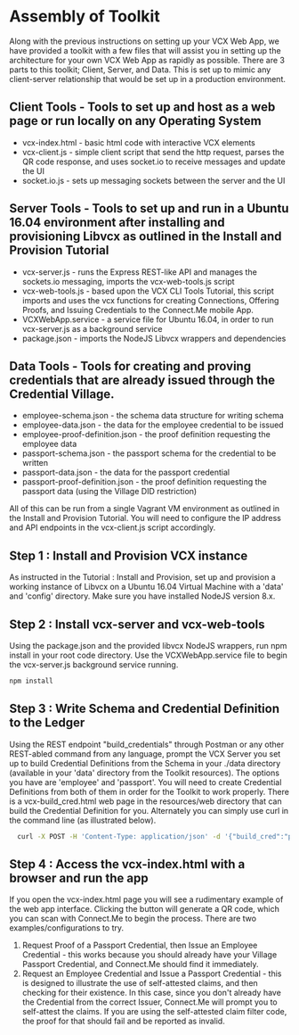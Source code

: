 # Assembly of Toolkit

Along with the previous instructions on setting up your VCX Web App, we have provided a toolkit with a few files that will assist you in setting up the architecture for your own VCX Web App as rapidly as possible. There are 3 parts to this toolkit; Client, Server, and Data. This is set up to mimic any client-server relationship that would be set up in a production environment.

## Client Tools - Tools to set up and host as a web page or run locally on any Operating System

  * vcx-index.html - basic html code with interactive VCX elements
  * vcx-client.js - simple client script that send the http request, parses the QR code response, and uses socket.io to receive messages and update the UI
  * socket.io.js - sets up messaging sockets between the server and the UI

## Server Tools - Tools to set up and run in a Ubuntu 16.04 environment after installing and provisioning Libvcx as outlined in the Install and Provision Tutorial

  * vcx-server.js - runs the Express REST-like API and manages the sockets.io messaging, imports the vcx-web-tools.js script
  * vcx-web-tools.js - based upon the VCX CLI Tools Tutorial, this script imports and uses the vcx functions for creating Connections, Offering Proofs, and Issuing Credentials to the Connect.Me mobile App.
  * VCXWebApp.service - a service file for Ubuntu 16.04, in order to run vcx-server.js as a background service
  * package.json - imports the NodeJS Libvcx wrappers and dependencies

## Data Tools - Tools for creating and proving credentials that are already issued through the Credential Village. 

  * employee-schema.json - the schema data structure for writing schema
  * employee-data.json - the data for the employee credential to be issued
  * employee-proof-definition.json - the proof definition requesting the employee data
  * passport-schema.json - the passport schema for the credential to be written
  * passport-data.json - the data for the passport credential
  * passport-proof-definition.json - the proof definition requesting the passport data (using the Village DID restriction)


  All of this can be run from a single Vagrant VM environment as outlined in the Install and Provision Tutorial. You will need to configure the IP address and API endpoints in the vcx-client.js script accordingly.


  ## Step 1 : Install and Provision VCX instance

  As instructed in the Tutorial : Install and Provision, set up and provision a working instance of Libvcx on a Ubuntu 16.04 Virtual Machine with a 'data' and 'config' directory. Make sure you have installed NodeJS version 8.x.

  ## Step 2 : Install vcx-server and vcx-web-tools

  Using the package.json and the provided libvcx NodeJS wrappers, run npm install in your root code directory. Use the VCXWebApp.service file to begin the vcx-server.js background service running.

  ```bash
  npm install
  ```

  ## Step 3 : Write Schema and Credential Definition to the Ledger

  Using the REST endpoint "build_credentials" through Postman or any other REST-abled command from any language, prompt the VCX Server you set up to build Credential Definitions from the Schema in your ./data directory (available in your 'data' directory from the Toolkit resources). The options you have are 'employee' and 'passport'. You will need to create Credential Definitions from both of them in order for the Toolkit to work properly. There is a vcx-build_cred.html web page in the resources/web directory that can build the Credential Definition for you. Alternately you can simply use curl in the command line (as illustrated below).

  ```bash
    curl -X POST -H 'Content-Type: application/json' -d '{"build_cred":"passport"}' http://172.28.128.21:5000/api/v1/build_credential
  ```

  ## Step 4 : Access the vcx-index.html with a browser and run the app

  If you open the vcx-index.html page you will see a rudimentary example of the web app interface. Clicking the button will generate a QR code, which you can scan with Connect.Me to begin the process. There are two examples/configurations to try.

  1. Request Proof of a Passport Credential, then Issue an Employee Credential - this works because you should already have your Village Passport Credential, and Connect.Me should find it immediately.
  2. Request an Employee Credential and Issue a Passport Credential - this is designed to illustrate the use of self-attested claims, and then checking for their existence. In this case, since you don't already have the Credential from the correct Issuer, Connect.Me will prompt you to self-attest the claims. If you are using the self-attested claim filter code, the proof for that should fail and be reported as invalid.